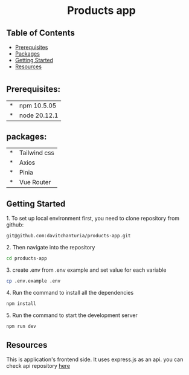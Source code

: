 <h1 style="text-align:center;">Products app</h1>

## Table of Contents

* [Prerequisites](#req)
* [Packages](#packages)
* [Getting Started](#gettingStarted)
* [Resources](#RESOURCES)

#
<h2 id="req">Prerequisites:</h2>


<table>
    <tr>
        <td>*</td>
        <td>npm 10.5.05</td>
    </tr>
    <tr>
        <td>*</td>
        <td>node 20.12.1</td>
    </tr>
</table>

<h2 id="packages">packages:</h2>

<table>
    <tr>
        <td>*</td>
        <td>Tailwind css</td>
    </tr>
    <tr>
        <td>*</td>
        <td>Axios</td>
    </tr>
    <tr>
        <td>*</td>
        <td>Pinia</td>
    </tr>
    <tr>
        <td>*</td>
        <td>Vue Router</td>
    </tr>
</table>

<h2 id="gettingStarted">Getting Started</h2>

1\. To set up local environment first, you need to clone repository from github:
```sh
git@github.com:davitchanturia/products-app.git
```
2\. Then navigate into the repository
```sh
cd products-app
```
3\. create .env from .env example and set value for each variable
```sh
cp .env.example .env
```
4\. Run the command to install all the dependencies
```sh
npm install
```
5\. Run the command to start the development server
```sh
npm run dev
```
<h2 id="RESOURCES">Resources</h2>

This is application's frontend side. It uses express.js as an api. you can check api repository [here](https://github.com/davitchanturia/products-app-back)